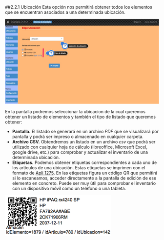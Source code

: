 ##2.2.1 Ubicación
Esta opción nos permitirá obtener todos los elementos que se encuentran asociados a una determinada ubicación.

![inventariou](img/inventariou.png)

En la pantalla podremos seleccionar la ubicacion de la cual queremos obtener un listado de elementos y también el tipo de listado que queremos obtener:

* __Pantalla.__ El listado se generará en un archivo _PDF_ que se visualizará por pantalla y podrá ser impreso o almacenado en cualquier carpeta.
* __Archivo CSV.__ Obtendremos un listado en un archivo _csv_ que podrá ser utilizado con cualquier hoja de cálculo (libreoffice, Microsoft Excel, google drive, etc.) para comprobar y actualizar el inventario de una determinada ubicación.
* __Etiquetas.__ Podemos obtener etiquetas correspondientes a cada uno de los artículos de una ubicación. Estas etiquetas se imprimen con el formato de [Apli 1275](http://www.apli.es/producto/ficha_producto.aspx?referencia=01275&stype=referencia&referenciaValue=01275&q=01275). En las etiquetas figura un código QR que permitirá si lo escaneamos, acceder directamente a la pantalla de edición de ese elemento en concreto. Puede ser muy útil para comprobar el inventario con un dispositivo móvil como un teléfono o una tableta.

![Etiqueta Apli con código QR](img/etiquetaQR.png)

